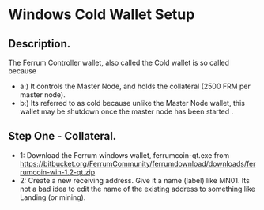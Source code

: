 # Windows Cold Wallet Setup
## Description.

The Ferrum Controller wallet, also called the Cold wallet is so called because

* a:) It controls the Master Node, and holds the collateral (2500 FRM per master node).
* b:) Its referred to as cold because unlike the Master Node wallet, this wallet may be shutdown once the master node has been started .

## Step One - Collateral.

* 1: Download the Ferrum windows wallet, ferrumcoin-qt.exe from 
https://bitbucket.org/FerrumCommunity/ferrumdownload/downloads/ferrumcoin-win-1.2-qt.zip
* 2: Create a new receiving address. Give it a name (label) like MN01.  Its not a bad idea to edit the name of the existing address  to something like Landing (or mining).

